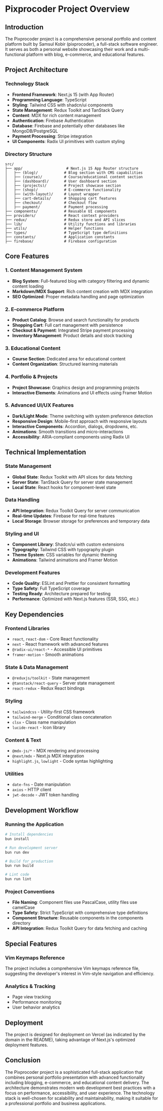 # Pixprocoder Project Overview

## Introduction

The Pixprocoder project is a comprehensive personal portfolio and content platform built by Samsul Kobir (pixprocoder), a full-stack software engineer. It serves as both a personal website showcasing their work and a multi-functional platform with blog, e-commerce, and educational features.

## Project Architecture

### Technology Stack

- **Frontend Framework**: Next.js 15 (with App Router)
- **Programming Language**: TypeScript
- **Styling**: Tailwind CSS with shadcn/ui components
- **State Management**: Redux Toolkit and TanStack Query
- **Content**: MDX for rich content management
- **Authentication**: Firebase Authentication
- **Database**: Firebase and potentially other databases like MongoDB/PostgreSQL
- **Payment Processing**: Stripe integration
- **UI Components**: Radix UI primitives with custom styling

### Directory Structure

```
src/
├── app/                    # Next.js 15 App Router structure
│   ├── (blog)/            # Blog section with CMS capabilities
│   ├── (course)/          # Course/educational content section
│   ├── (dashboard)/       # User dashboard section
│   ├── (projects)/        # Project showcase section
│   ├── (shop)/            # E-commerce functionality
│   ├── (with-layout)/     # Layout wrapper
│   ├── cart-details/      # Shopping cart features
│   ├── checkout/          # Checkout flow
│   ├── payment/           # Payment processing
├── components/            # Reusable UI components
├── providers/             # React context providers
├── redux/                 # Redux store and API slices
├── lib/                   # Utility functions and libraries
├── utils/                 # Helper functions
├── types/                 # TypeScript type definitions
├── constants/             # Application constants
├── firebase/              # Firebase configuration
```

## Core Features

### 1. Content Management System

- **Blog System**: Full-featured blog with category filtering and dynamic content loading
- **Markdown/MDX Support**: Rich content creation with MDX integration
- **SEO Optimized**: Proper metadata handling and page optimization

### 2. E-commerce Platform

- **Product Catalog**: Browse and search functionality for products
- **Shopping Cart**: Full cart management with persistence
- **Checkout & Payment**: Integrated Stripe payment processing
- **Inventory Management**: Product details and stock tracking

### 3. Educational Content

- **Course Section**: Dedicated area for educational content
- **Content Organization**: Structured learning materials

### 4. Portfolio & Projects

- **Project Showcase**: Graphics design and programming projects
- **Interactive Elements**: Animations and UI effects using Framer Motion

### 5. Advanced UI/UX Features

- **Dark/Light Mode**: Theme switching with system preference detection
- **Responsive Design**: Mobile-first approach with responsive layouts
- **Interactive Components**: Accordion, dialogs, dropdowns, etc.
- **Animations**: Smooth transitions and micro-interactions
- **Accessibility**: ARIA-compliant components using Radix UI

## Technical Implementation

### State Management

- **Global State**: Redux Toolkit with API slices for data fetching
- **Server State**: TanStack Query for server state management
- **Local State**: React hooks for component-level state

### Data Handling

- **API Integration**: Redux Toolkit Query for server communication
- **Real-time Updates**: Firebase for real-time features
- **Local Storage**: Browser storage for preferences and temporary data

### Styling and UI

- **Component Library**: Shadcn/ui with custom extensions
- **Typography**: Tailwind CSS with typography plugin
- **Theme System**: CSS variables for dynamic theming
- **Animations**: Tailwind animations and Framer Motion

### Development Features

- **Code Quality**: ESLint and Prettier for consistent formatting
- **Type Safety**: Full TypeScript coverage
- **Testing Ready**: Architecture prepared for testing
- **Performance**: Optimized with Next.js features (SSR, SSG, etc.)

## Key Dependencies

### Frontend Libraries

- `react`, `react-dom` - Core React functionality
- `next` - React framework with advanced features
- `@radix-ui/react-*` - Accessible UI primitives
- `framer-motion` - Smooth animations

### State & Data Management

- `@reduxjs/toolkit` - State management
- `@tanstack/react-query` - Server state management
- `react-redux` - Redux React bindings

### Styling

- `tailwindcss` - Utility-first CSS framework
- `tailwind-merge` - Conditional class concatenation
- `clsx` - Class name manipulation
- `lucide-react` - Icon library

### Content & Text

- `@mdx-js/*` - MDX rendering and processing
- `@next/mdx` - Next.js MDX integration
- `highlight.js`, `lowlight` - Code syntax highlighting

### Utilities

- `date-fns` - Date manipulation
- `axios` - HTTP client
- `jwt-decode` - JWT token handling

## Development Workflow

### Running the Application

```bash
# Install dependencies
bun install

# Run development server
bun run dev

# Build for production
bun run build

# Lint code
bun run lint
```

### Project Conventions

- **File Naming**: Component files use PascalCase, utility files use camelCase
- **Type Safety**: Strict TypeScript with comprehensive type definitions
- **Component Structure**: Reusable components in the components directory
- **API Integration**: Redux Toolkit Query for data fetching and caching

## Special Features

### Vim Keymaps Reference

The project includes a comprehensive Vim keymaps reference file, suggesting the developer's interest in Vim-style navigation and efficiency.

### Analytics & Tracking

- Page view tracking
- Performance monitoring
- User behavior analytics

## Deployment

The project is designed for deployment on Vercel (as indicated by the domain in the README), taking advantage of Next.js's optimized deployment features.

## Conclusion

The Pixprocoder project is a sophisticated full-stack application that combines personal portfolio presentation with advanced functionality including blogging, e-commerce, and educational content delivery. The architecture demonstrates modern web development best practices with a focus on performance, accessibility, and user experience. The technology stack is well-chosen for scalability and maintainability, making it suitable for a professional portfolio and business applications.
